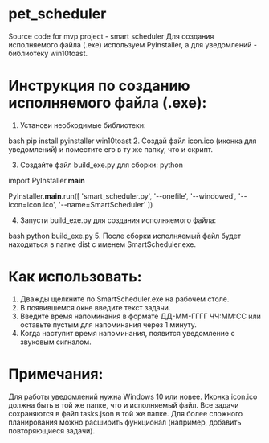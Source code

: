 # pet_scheduler
Source code for mvp project - smart scheduler
Для создания исполняемого файла (.exe)  используем PyInstaller, а для уведомлений - библиотеку win10toast.

#  Инструкция по созданию исполняемого файла (.exe):
1. Установи необходимые библиотеки:

bash
pip install pyinstaller win10toast
2. Создай файл icon.ico (иконка для уведомлений) и поместите его в ту же папку, что и скрипт.

3. Создайте файл build_exe.py для сборки:
python

import PyInstaller.__main__

PyInstaller.__main__.run([
    'smart_scheduler.py',
    '--onefile',
    '--windowed',
    '--icon=icon.ico',
    '--name=SmartScheduler'
])

4. Запусти build_exe.py для создания исполняемого файла:

bash
python build_exe.py
5. После сборки исполняемый файл будет находиться в папке dist с именем SmartScheduler.exe.

# Как использовать:
1. Дважды щелкните по SmartScheduler.exe на рабочем столе.
2. В появившемся окне введите текст задачи.
3. Введите время напоминания в формате ДД-ММ-ГГГГ ЧЧ:ММ:СС или оставьте пустым для напоминания через 1 минуту.
4. Когда наступит время напоминания, появится уведомление с звуковым сигналом.

# Примечания:
Для работы уведомлений нужна Windows 10 или новее.
Иконка icon.ico должна быть в той же папке, что и исполняемый файл.
Все задачи сохраняются в файл tasks.json в той же папке.
Для более сложного планирования можно расширить функционал (например, добавить повторяющиеся задачи).
